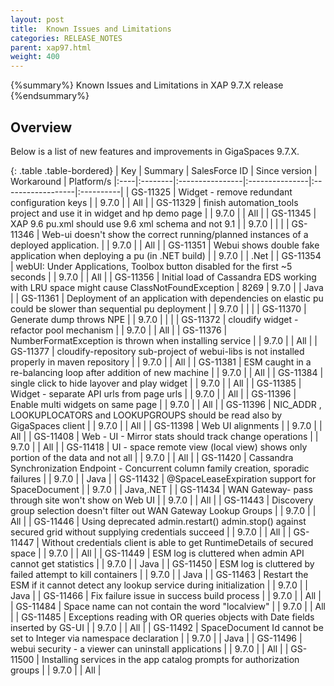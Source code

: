 ```yaml
---
layout: post
title:  Known Issues and Limitations
categories: RELEASE_NOTES
parent: xap97.html
weight: 400
---
```


{%summary%} Known Issues and Limitations in XAP 9.7.X release {%endsummary%}

## Overview

Below is a list of new features and improvements in GigaSpaces 9.7.X.


{: .table .table-bordered}
| Key | Summary | SalesForce ID | Since version | Workaround | Platform/s
|:----|:--------|:----------------|:---------------|:------------------|:----------|
| GS-11325 | Widget - remove redundant configuration keys | | 9.7.0 | | All |
| GS-11329 | finish automation_tools project and use it in widget and hp demo page | | 9.7.0 | | All |
| GS-11345 | XAP 9.6 pu.xml should use 9.6 xml schema and not 9.1 | | 9.7.0 | | |
| GS-11346 | Web-ui doesn't show the correct running/planned instances of a deployed application. | | 9.7.0 | | All |
| GS-11351 | Webui shows double fake application when deploying a pu (in .NET build) | | 9.7.0 | | .Net |
| GS-11354 | webUI: Under Applications, Toolbox button disabled for the first ~5 seconds | | 9.7.0 | | All |
| GS-11356 | Initial load of Cassandra EDS working with LRU space might cause ClassNotFoundException | 8269 | 9.7.0 | | Java |
| GS-11361 | Deployment of an application with dependencies on elastic pu could be slower than sequential pu deployment | | 9.7.0 | | |
| GS-11370 | Generate dump throws NPE | | 9.7.0 | | |
| GS-11372 | cloudify widget - refactor pool mechanism | | 9.7.0 | | All |
| GS-11376 | NumberFormatException is thrown when installing service | | 9.7.0 | | All |
| GS-11377 | cloudify-repository sub-project of webui-libs is not installed properly in maven repository | | 9.7.0 | | All |
| GS-11381 | ESM caught in a re-balancing loop after addition of new machine | | 9.7.0 | | All |
| GS-11384 | single click to hide layover and play widget | | 9.7.0 | | All |
| GS-11385 | Widget - separate API urls from page urls | | 9.7.0 | | All |
| GS-11396 | Enable multi widgets on same page | | 9.7.0 | | All |
| GS-11396 | NIC_ADDR , LOOKUPLOCATORS and LOOKUPGROUPS should be read also by GigaSpaces client | | 9.7.0 | | All |
| GS-11398 | Web UI alignments | | 9.7.0 | | All |
| GS-11408 | Web - UI - Mirror stats should track change operations | | 9.7.0 | | All |
| GS-11418 | UI - space remote view (local view) shows only portion of the data and not all | | 9.7.0 | | All |
| GS-11420 | Cassandra Synchronization Endpoint - Concurrent column family creation, sporadic failures | | 9.7.0 | | Java |
| GS-11432 | @SpaceLeaseExpiration support for SpaceDocument | | 9.7.0 | | Java,.NET |
| GS-11434 | WAN Gateway- pass through site won't show on Web UI | | 9.7.0 | | All |
| GS-11443 | Discovery group selection doesn't filter out WAN Gateway Lookup Groups | | 9.7.0 | | All |
| GS-11446 | Using deprecated admin.restart() admin.stop() against secured grid without supplying credentials succeed | | 9.7.0 | | All |
| GS-11447 | Without credentials client is able to get RuntimeDetails of secured space | | 9.7.0 | | All |
| GS-11449 | ESM log is cluttered when admin API cannot get statistics | | 9.7.0 | | Java |
| GS-11450 | ESM log is cluttered by failed attempt to kill containers | | 9.7.0 | | Java |
| GS-11463 | Restart the ESM if it cannot detect any lookup service during initialization | | 9.7.0 | | Java |
| GS-11466 | Fix failure issue in success build process | | 9.7.0 | | All |
| GS-11484 | Space name can not contain the word "localview" | | 9.7.0 | | All |
| GS-11485 | Exceptions reading with OR queries objects with Date fields inserted by GS-UI | | 9.7.0 | | All |
| GS-11492 | SpaceDocument Id cannot be set to Integer via namespace declaration | | 9.7.0 | | Java |
| GS-11496 | webui security - a viewer can uninstall applications | | 9.7.0 | | All |
| GS-11500 | Installing services in the app catalog prompts for authorization groups | | 9.7.0 | | All |

